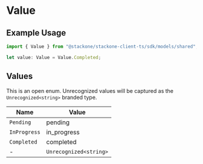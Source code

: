 # Value

## Example Usage

```typescript
import { Value } from "@stackone/stackone-client-ts/sdk/models/shared";

let value: Value = Value.Completed;
```

## Values

This is an open enum. Unrecognized values will be captured as the `Unrecognized<string>` branded type.

| Name                   | Value                  |
| ---------------------- | ---------------------- |
| `Pending`              | pending                |
| `InProgress`           | in_progress            |
| `Completed`            | completed              |
| -                      | `Unrecognized<string>` |